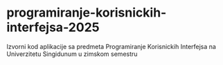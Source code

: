 # programiranje-korisnickih-interfejsa-2025
Izvorni kod aplikacije sa predmeta Programiranje Korisnickih Interfejsa na Univerzitetu Singidunum u zimskom semestru
